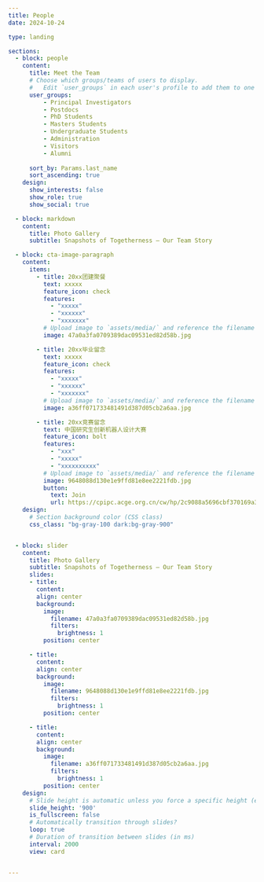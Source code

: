 ```yaml
---
title: People
date: 2024-10-24

type: landing

sections:
  - block: people
    content:
      title: Meet the Team
      # Choose which groups/teams of users to display.
      #   Edit `user_groups` in each user's profile to add them to one or more of these groups.
      user_groups:
          - Principal Investigators
          - Postdocs
          - PhD Students
          - Masters Students
          - Undergraduate Students
          - Administration
          - Visitors
          - Alumni
          
      sort_by: Params.last_name
      sort_ascending: true
    design:
      show_interests: false
      show_role: true
      show_social: true

  - block: markdown
    content:
      title: Photo Gallery
      subtitle: Snapshots of Togetherness — Our Team Story

  - block: cta-image-paragraph
    content:
      items:
        - title: 20xx团建聚餐
          text: xxxxx
          feature_icon: check
          features:
            - "xxxxx"
            - "xxxxxx"
            - "xxxxxxx"
          # Upload image to `assets/media/` and reference the filename here
          image: 47a0a3fa0709389dac09531ed82d58b.jpg

        - title: 20xx毕业留念
          text: xxxxx
          feature_icon: check
          features:
            - "xxxxx"
            - "xxxxxx"
            - "xxxxxxx"
          # Upload image to `assets/media/` and reference the filename here
          image: a36ff071733481491d387d05cb2a6aa.jpg

        - title: 20xx竞赛留念
          text: 中国研究生创新机器人设计大赛
          feature_icon: bolt
          features:
            - "xxx"
            - "xxxxx"
            - "xxxxxxxxxx"
          # Upload image to `assets/media/` and reference the filename here
          image: 9648088d130e1e9ffd81e8ee2221fdb.jpg
          button:
            text: Join
            url: https://cpipc.acge.org.cn/cw/hp/2c9088a5696cbf370169a3f8934810be
    design:
      # Section background color (CSS class)
      css_class: "bg-gray-100 dark:bg-gray-900"


  - block: slider
    content:
      title: Photo Gallery
      subtitle: Snapshots of Togetherness — Our Team Story
      slides:
      - title: 
        content: 
        align: center
        background:
          image:
            filename: 47a0a3fa0709389dac09531ed82d58b.jpg
            filters:
              brightness: 1
          position: center

      - title: 
        content: 
        align: center
        background:
          image:
            filename: 9648088d130e1e9ffd81e8ee2221fdb.jpg
            filters:
              brightness: 1
          position: center

      - title: 
        content: 
        align: center
        background:
          image:
            filename: a36ff071733481491d387d05cb2a6aa.jpg
            filters:
              brightness: 1
          position: center
    design:
      # Slide height is automatic unless you force a specific height (e.g. '400px')
      slide_height: '900'
      is_fullscreen: false
      # Automatically transition through slides?
      loop: true
      # Duration of transition between slides (in ms)
      interval: 2000
      view: card


---
```


